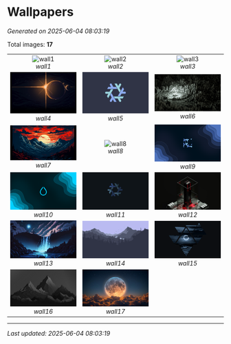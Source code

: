 # Wallpapers

*Generated on 2025-06-04 08:03:19*

Total images: **17**

<table>
  <tr>
    <td align="center" width="300px">
      <img src="wall1.png" width="300px" alt="wall1"><br>
      <em>wall1</em>
    </td>
    <td align="center" width="300px">
      <img src="wall2.jpg" width="300px" alt="wall2"><br>
      <em>wall2</em>
    </td>
    <td align="center" width="300px">
      <img src="wall3.png" width="300px" alt="wall3"><br>
      <em>wall3</em>
    </td>
  </tr>
  <tr>
    <td align="center" width="300px">
      <img src="wall4.jpg" width="300px" alt="wall4"><br>
      <em>wall4</em>
    </td>
    <td align="center" width="300px">
      <img src="wall5.png" width="300px" alt="wall5"><br>
      <em>wall5</em>
    </td>
    <td align="center" width="300px">
      <img src="wall6.jpg" width="300px" alt="wall6"><br>
      <em>wall6</em>
    </td>
  </tr>
  <tr>
    <td align="center" width="300px">
      <img src="wall7.png" width="300px" alt="wall7"><br>
      <em>wall7</em>
    </td>
    <td align="center" width="300px">
      <img src="wall8.png" width="300px" alt="wall8"><br>
      <em>wall8</em>
    </td>
    <td align="center" width="300px">
      <img src="wall9.png" width="300px" alt="wall9"><br>
      <em>wall9</em>
    </td>
  </tr>
  <tr>
    <td align="center" width="300px">
      <img src="wall10.png" width="300px" alt="wall10"><br>
      <em>wall10</em>
    </td>
    <td align="center" width="300px">
      <img src="wall11.png" width="300px" alt="wall11"><br>
      <em>wall11</em>
    </td>
    <td align="center" width="300px">
      <img src="wall12.jpg" width="300px" alt="wall12"><br>
      <em>wall12</em>
    </td>
  </tr>
  <tr>
    <td align="center" width="300px">
      <img src="wall13.jpg" width="300px" alt="wall13"><br>
      <em>wall13</em>
    </td>
    <td align="center" width="300px">
      <img src="wall14.png" width="300px" alt="wall14"><br>
      <em>wall14</em>
    </td>
    <td align="center" width="300px">
      <img src="wall15.png" width="300px" alt="wall15"><br>
      <em>wall15</em>
    </td>
  </tr>
  <tr>
    <td align="center" width="300px">
      <img src="wall16.jpg" width="300px" alt="wall16"><br>
      <em>wall16</em>
    </td>
    <td align="center" width="300px">
      <img src="wall17.jpg" width="300px" alt="wall17"><br>
      <em>wall17</em>
    </td>
  </tr>
</table>

---
*Last updated: 2025-06-04 08:03:19*
